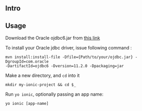 ## Intro


## Usage
Download the Oracle ojdbc6.jar from <a href="http://www.oracle.com/technetwork/database/features/jdbc/index-091264.html">this link</a>

To install your Oracle jdbc driver, issue following command :
```
mvn install:install-file -Dfile={Path/to/your/ojdbc.jar} -DgroupId=com.oracle 
-DartifactId=ojdbc6 -Dversion=11.2.0 -Dpackaging=jar
```

Make a new directory, and `cd` into it
```
mkdir my-ionic-project && cd $_
```

Run `yo ionic`, optionally passing an app name:
```
yo ionic [app-name]
```
